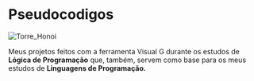 # Pseudocodigos
![Torre_Honoi](https://user-images.githubusercontent.com/105395581/177209324-682bcb3f-f06d-4c7c-b351-3b89f92392f6.png)

Meus projetos feitos com a ferramenta Visual G durante os estudos de **Lógica de Programação** que, também, servem como base para os meus estudos de **Linguagens de Programação.**
